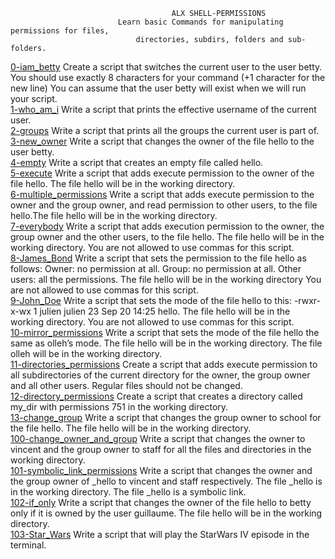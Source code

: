          								ALX SHELL-PERMISSIONS
							Learn basic Commands for manipulating permissions for files,
								directories, subdirs, folders and sub-folders.					

[0-iam_betty](https://github.com/brianblue05/alx-system_engineering-devops/blob/master/0x01-shell_permissions/0-iam_betty)	Create a script that switches the current user to the user betty. You should use exactly 8 characters for your command (+1 character for the new line) You can assume that the user betty will exist when we will run your script.<br/>
[1-who_am_i](https://github.com/brianblue05/alx-system_engineering-devops/blob/master/0x01-shell_permissions/1-who_am_i)	Write a script that prints the effective username of the current user.<br/>
[2-groups](https://github.com/brianblue05/alx-system_engineering-devops/blob/master/0x01-shell_permissions/2-groups)		Write a script that prints all the groups the current user is part of.<br/>
[3-new_owner](https://github.com/brianblue05/alx-system_engineering-devops/blob/master/0x01-shell_permissions/3-new_owner)	Write a script that changes the owner of the file hello to the user betty.<br/>
[4-empty](https://github.com/brianblue05/alx-system_engineering-devops/blob/master/0x01-shell_permissions/4-empty)		Write a script that creates an empty file called hello.<br/>
[5-execute](https://github.com/brianblue05/alx-system_engineering-devops/blob/master/0x01-shell_permissions/5-execute)		Write a script that adds execute permission to the owner of the file hello. The file hello will be in the working directory.<br/>
[6-multiple_permissions](https://github.com/brianblue05/alx-system_engineering-devops/blob/master/0x01-shell_permissions/6-multiple_permissions) Write a script that adds execute permission to the owner and the group owner, and read permission to other users, to the file hello.The file hello will be in the working directory.<br/>
[7-everybody](https://github.com/brianblue05/alx-system_engineering-devops/blob/master/0x01-shell_permissions/7-everybody)	Write a script that adds execution permission to the owner, the group owner and the other users, to the file hello. The file hello will be in the working directory. You are not allowed to use commas for this script.<br/>
[8-James_Bond](https://github.com/brianblue05/alx-system_engineering-devops/blob/master/0x01-shell_permissions/8-James_Bond)	Write a script that sets the permission to the file hello as follows: Owner: no permission at all. Group: no permission at all. Other users: all the permissions. The file hello will be in the working directory You are not allowed to use commas for this script.<br/>
[9-John_Doe](https://github.com/brianblue05/alx-system_engineering-devops/blob/master/0x01-shell_permissions/9-John_Doe)	Write a script that sets the mode of the file hello to this: -rwxr-x-wx 1 julien julien 23 Sep 20 14:25 hello. The file hello will be in the working directory. You are not allowed to use commas for this script.<br/>
[10-mirror_permissions](https://github.com/brianblue05/alx-system_engineering-devops/blob/master/0x01-shell_permissions/10-mirror_permissions)  Write a script that sets the mode of the file hello the same as olleh’s mode. The file hello will be in the working directory. The file olleh will be in the working directory.<br/>
[11-directories_permissions](https://github.com/brianblue05/alx-system_engineering-devops/blob/master/0x01-shell_permissions/11-directories_permissions) Create a script that adds execute permission to all subdirectories of the current directory for the owner, the group owner and all other users. Regular files should not be changed.<br/>
[12-directory_permissions](https://github.com/brianblue05/alx-system_engineering-devops/blob/master/0x01-shell_permissions/12-directory_permissions)   Create a script that creates a directory called my_dir with permissions 751 in the working directory.<br/>
[13-change_group](https://github.com/brianblue05/alx-system_engineering-devops/blob/master/0x01-shell_permissions/13-change_group)   Write a script that changes the group owner to school for the file hello. The file hello will be in the working directory.<br/>
[100-change_owner_and_group](https://github.com/brianblue05/alx-system_engineering-devops/blob/master/0x01-shell_permissions/100-change_owner_and_group)  Write a script that changes the owner to vincent and the group owner to staff for all the files and directories in the working directory.<br/>
[101-symbolic_link_permissions](https://github.com/brianblue05/alx-system_engineering-devops/blob/master/0x01-shell_permissions/101-symbolic_link_permissions)	Write a script that changes the owner and the group owner of _hello to vincent and staff respectively. The file _hello is in the working directory. The file _hello is a symbolic link.<br/>
[102-if_only](https://github.com/brianblue05/alx-system_engineering-devops/blob/master/0x01-shell_permissions/102-if_only)	Write a script that changes the owner of the file hello to betty only if it is owned by the user guillaume. The file hello will be in the working directory.<br/>
[103-Star_Wars](https://github.com/brianblue05/alx-system_engineering-devops/blob/master/0x01-shell_permissions/103-Star_Wars)	Write a script that will play the StarWars IV episode in the terminal.<br/>
